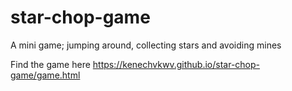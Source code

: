 # star-chop-game
A mini game; jumping around, collecting stars and avoiding mines

Find the game here
https://kenechvkwv.github.io/star-chop-game/game.html
